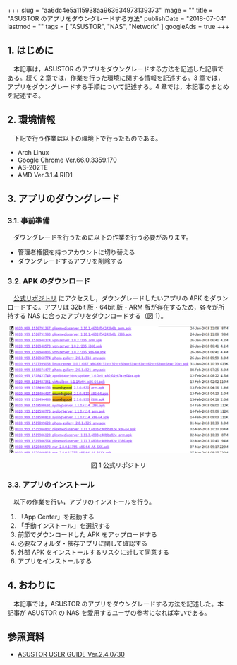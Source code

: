 +++
slug = "aa6dc4e5a115938aa963634973139373"
image = ""
title = "ASUSTOR のアプリをダウングレードする方法"
publishDate = "2018-07-04"
lastmod = ""
tags = [ "ASUSTOR", "NAS", "Network" ]
googleAds = true
+++

## 1. はじめに

　本記事は，ASUSTOR のアプリをダウングレードする方法を記述した記事である。続く 2 章では，作業を行った環境に関する情報を記述する。3 章では，アプリをダウングレードする手順について記述する。4 章では，本記事のまとめを記述する。

## 2. 環境情報

　下記で行う作業は以下の環境下で行ったものである。

 * Arch Linux
 * Google Chrome Ver.66.0.3359.170
 * AS-202TE
 * AMD Ver.3.1.4.RID1

## 3. アプリのダウングレード

### 3.1. 事前準備

　ダウングレードを行うために以下の作業を行う必要があります。

 * 管理者権限を持つアカウントに切り替える
 * ダウングレードするアプリを削除する

### 3.2. APK のダウンロード

　[公式リポジトリ](http://appdownload.asustor.com/) にアクセスし，ダウングレードしたいアプリの APK をダウンロードする。アプリは 32bit 版・64bit 版・ARM 版が存在するため，各々が所持する NAS に合ったアプリをダウンロードする（図 1）。

![](6abb808777ca8fc7be83c42a6f505fec.png)

<center>図 1 公式リポジトリ</center>

### 3.3. アプリのインストール

　以下の作業を行い，アプリのインストールを行う。

  1. 「App Center」を起動する
  2. 「手動インストール」を選択する
  3. 前節でダウンロードした APK をアップロードする
  4. 必要なフォルダ・依存アプリに関して確認する
  5. 外部 APK をインストールするリスクに対して同意する
  6. アプリをインストールする


## 4. おわりに

　本記事では，ASUSTOR のアプリをダウングレードする方法を記述した。本記事が ASUSTOR の NAS を愛用するユーザの参考になれば幸いである。

## 参照資料

 * [ASUSTOR USER GUIDE Ver.2.4.0730](http://download.asustor.com/download/docs/User_Guide/ADM24/ASUSTOR_NAS_USER_GUIDE_JPN_2.4.0730.pdf)
